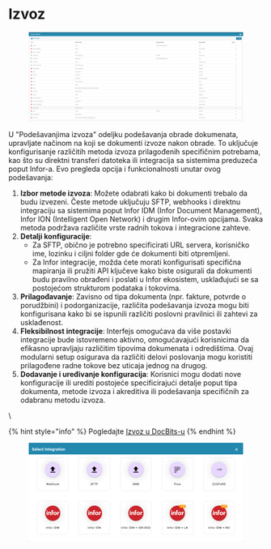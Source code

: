 # Izvoz

<figure><img src="../../../.gitbook/assets/Bildschirmfoto 2024-05-08 um 11.51.28.png" alt=""><figcaption></figcaption></figure>

U "Podešavanjima izvoza" odeljku podešavanja obrade dokumenata, upravljate načinom na koji se dokumenti izvoze nakon obrade. To uključuje konfigurisanje različitih metoda izvoza prilagođenih specifičnim potrebama, kao što su direktni transferi datoteka ili integracija sa sistemima preduzeća poput Infor-a. Evo pregleda opcija i funkcionalnosti unutar ovog podešavanja:

1. **Izbor metode izvoza**: Možete odabrati kako bi dokumenti trebalo da budu izvezeni. Česte metode uključuju SFTP, webhooks i direktnu integraciju sa sistemima poput Infor IDM (Infor Document Management), Infor ION (Intelligent Open Network) i drugim Infor-ovim opcijama. Svaka metoda podržava različite vrste radnih tokova i integracione zahteve.
2. **Detalji konfiguracije**:
   * Za SFTP, obično je potrebno specificirati URL servera, korisničko ime, lozinku i ciljni folder gde će dokumenti biti otpremljeni.
   * Za Infor integracije, možda ćete morati konfigurisati specifična mapiranja ili pružiti API ključeve kako biste osigurali da dokumenti budu pravilno obrađeni i poslati u Infor ekosistem, usklađujući se sa postojećom strukturom podataka i tokovima.
3. **Prilagođavanje**: Zavisno od tipa dokumenta (npr. fakture, potvrde o porudžbini) i podorganizacije, različita podešavanja izvoza mogu biti konfigurisana kako bi se ispunili različiti poslovni pravilnici ili zahtevi za usklađenost.
4. **Fleksibilnost integracije**: Interfejs omogućava da više postavki integracije bude istovremeno aktivno, omogućavajući korisnicima da efikasno upravljaju različitim tipovima dokumenata i odredištima. Ovaj modularni setup osigurava da različiti delovi poslovanja mogu koristiti prilagođene radne tokove bez uticaja jednog na drugog.
5. **Dodavanje i uređivanje konfiguracija**: Korisnici mogu dodati nove konfiguracije ili urediti postojeće specificirajući detalje poput tipa dokumenta, metode izvoza i akreditiva ili podešavanja specifičnih za odabranu metodu izvoza.

\

{% hint style="info" %}
Pogledajte [Izvoz u DocBits-u](../../setup/exporting-in-docbits/)
{% endhint %}

<figure><img src="../../../.gitbook/assets/Bildschirmfoto 2024-05-08 um 11.52.00.png" alt=""><figcaption></figcaption></figure>
